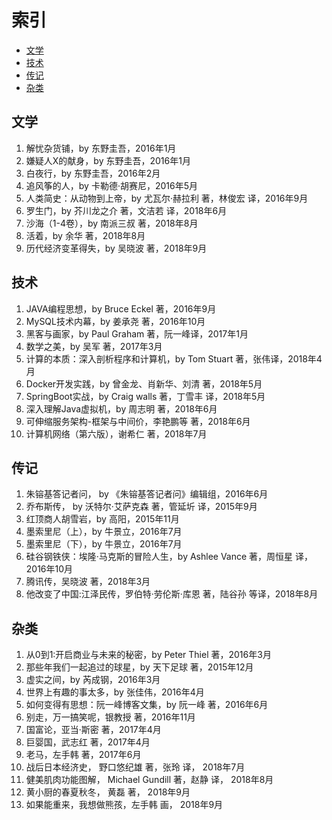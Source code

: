 # 索引

- [文学](#文学)
- [技术](#技术)
- [传记](#传记)
- [杂类](#杂类)

## 文学

1. 解忧杂货铺，by 东野圭吾，2016年1月
1. 嫌疑人X的献身，by 东野圭吾，2016年1月
1. 白夜行，by 东野圭吾，2016年2月
1. 追风筝的人，by 卡勒德·胡赛尼，2016年5月
1. 人类简史：从动物到上帝，by 尤瓦尔·赫拉利 著，林俊宏 译，2016年9月
1. 罗生门，by 芥川龙之介 著，文洁若 译，2018年6月
1. 沙海（1-4卷），by 南派三叔 著，2018年8月
1. 活着，by 余华 著，2018年8月
1. 历代经济变革得失，by 吴晓波 著，2018年9月

## 技术

1. JAVA编程思想，by Bruce Eckel 著，2016年9月
1. MySQL技术内幕，by 姜承尧 著，2016年10月
1. 黑客与画家，by Paul Graham 著，阮一峰译，2017年1月
1. 数学之美，by 吴军 著，2017年3月
1. 计算的本质：深入剖析程序和计算机，by Tom Stuart 著，张伟译，2018年4月
1. Docker开发实践，by 曾金龙、肖新华、刘清 著，2018年5月
1. SpringBoot实战，by Craig walls 著，丁雪丰 译，2018年5月
1. 深入理解Java虚拟机，by 周志明 著，2018年6月
1. 可伸缩服务架构-框架与中间价，李艳鹏等 著，2018年6月
1. 计算机网络（第六版），谢希仁 著，2018年7月

## 传记

1. 朱镕基答记者问， by 《朱镕基答记者问》编辑组，2016年6月
1. 乔布斯传， by 沃特尔·艾萨克森 著，管延圻 译，2015年9月
1. 红顶商人胡雪岩，by 高阳，2015年11月
1. 墨索里尼（上），by 牛景立，2016年7月
1. 墨索里尼（下），by 牛景立，2016年7月
1. 硅谷钢铁侠：埃隆·马克斯的冒险人生，by Ashlee Vance 著，周恒星 译，2016年10月
1. 腾讯传，吴晓波 著，2018年3月
1. 他改变了中国:江泽民传，罗伯特·劳伦斯·库恩 著，陆谷孙 等译，2018年8月

## 杂类

1. 从0到1:开启商业与未来的秘密，by Peter Thiel 著，2016年3月
1. 那些年我们一起追过的球星，by 天下足球 著，2015年12月
1. 虚实之间，by 芮成钢，2016年3月
1. 世界上有趣的事太多，by 张佳伟，2016年4月
1. 如何变得有思想：阮一峰博客文集，by 阮一峰 著，2016年6月
1. 别走，万一搞笑呢，银教授 著，2016年11月
1. 国富论，亚当·斯密 著，2017年4月
1. 巨婴国，武志红 著，2017年4月
1. 老马，左手韩 著，2017年6月
1. 战后日本经济史， 野口悠纪雄 著，张玲 译， 2018年7月 
1. 健美肌肉功能图解， Michael Gundill 著，赵静 译， 2018年8月
1. 黄小厨的春夏秋冬， 黄磊 著， 2018年9月
1. 如果能重来，我想做熊孩，左手韩 画， 2018年9月

